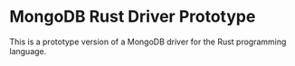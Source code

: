 MongoDB Rust Driver Prototype
=============================

This is a prototype version of a MongoDB driver for the Rust programming language.
